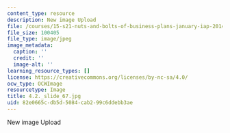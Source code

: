 ```yaml
---
content_type: resource
description: New image Upload
file: /courses/15-s21-nuts-and-bolts-of-business-plans-january-iap-2014/82e0665cdb5d5084cab299c6ddebb3ae_4.2._slide_67.jpg
file_size: 100405
file_type: image/jpeg
image_metadata:
  caption: ''
  credit: ''
  image-alt: ''
learning_resource_types: []
license: https://creativecommons.org/licenses/by-nc-sa/4.0/
ocw_type: OCWImage
resourcetype: Image
title: 4.2._slide_67.jpg
uid: 82e0665c-db5d-5084-cab2-99c6ddebb3ae
---
```

New image Upload